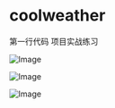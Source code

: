﻿# coolweather
第一行代码
项目实战练习

![Image](https://github.com/Microstrong0305/coolweather/master/CoolWeather/app_img/1.png)


![Image](https://github.com/Microstrong0305/coolweather/master/app_img/2.png)

![Image](https://github.com/Microstrong0305/coolweather/blob/master/coolweather/app_img/3.png)

